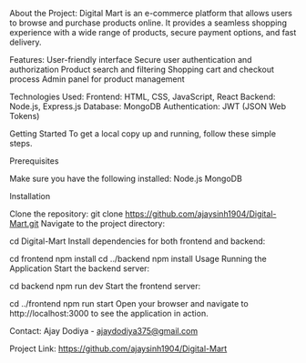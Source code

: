 About the Project:
Digital Mart is an e-commerce platform that allows users to browse and purchase products online. It provides a seamless shopping experience with a wide range of products, secure payment options, and fast delivery.

Features:
User-friendly interface
Secure user authentication and authorization
Product search and filtering
Shopping cart and checkout process
Admin panel for product management


Technologies Used:
Frontend: HTML, CSS, JavaScript, React
Backend: Node.js, Express.js
Database: MongoDB
Authentication: JWT (JSON Web Tokens)

Getting Started
To get a local copy up and running, follow these simple steps.

Prerequisites

Make sure you have the following installed:
Node.js
MongoDB


Installation

Clone the repository:
git clone https://github.com/ajaysinh1904/Digital-Mart.git
Navigate to the project directory:

cd Digital-Mart
Install dependencies for both frontend and backend:

cd frontend
npm install
cd ../backend
npm install
Usage
Running the Application
Start the backend server:

cd backend
npm run dev
Start the frontend server:

cd ../frontend
npm run start
Open your browser and navigate to http://localhost:3000 to see the application in action.

Contact:
Ajay Dodiya - ajaydodiya375@gmail.com

Project Link: https://github.com/ajaysinh1904/Digital-Mart
